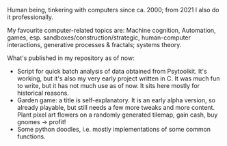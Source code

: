 Human being, tinkering with computers since ca. 2000;
from 2021 I also do it professionally.

My favourite computer-related topics are: 
    Machine cognition,
    Automation,
    games, esp. sandboxes/construction/strategic,
    human-computer interactions,
    generative processes & fractals;
    systems theory.

What's published in my repository as of now:
- Script for quick batch analysis of data obtained from Psytoolkit. It's working, but it's also my very early project written in C. It was much fun to write, but it has not much use as of now. It sits here mostly for historical reasons.
- Garden game: a title is self-explanatory. It is an early alpha version, so already playable, but still needs a few more tweaks and more content. Plant pixel art flowers on a randomly generated tilemap, gain cash, buy gnomes -> profit!  
- Some python doodles, i.e. mostly implementations of some common functions. 
